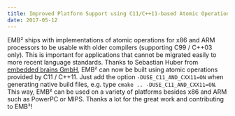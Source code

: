 ```yaml
---
title: Improved Platform Support using C11/C++11-based Atomic Operations
date: 2017-05-12
---
```

EMB² ships with implementations of atomic operations for x86 and ARM processors to be usable with older compilers (supporting C99 / C++03 only). This is important for applications that cannot be migrated easily to more recent language standards. Thanks to Sebastian Huber from [embedded brains GmbH](http://www.embedded-brains.de/), EMB² can now be built using atomic operations provided by C11 / C++11. Just add the option <code>-DUSE_C11_AND_CXX11=ON</code> when generating native build files, e.g. type <code>cmake .. -DUSE_C11_AND_CXX11=ON</code>. This way, EMB² can be used on a variety of platforms besides x86 and ARM such as PowerPC or MIPS. Thanks a lot for the great work and contributing to EMB²!

